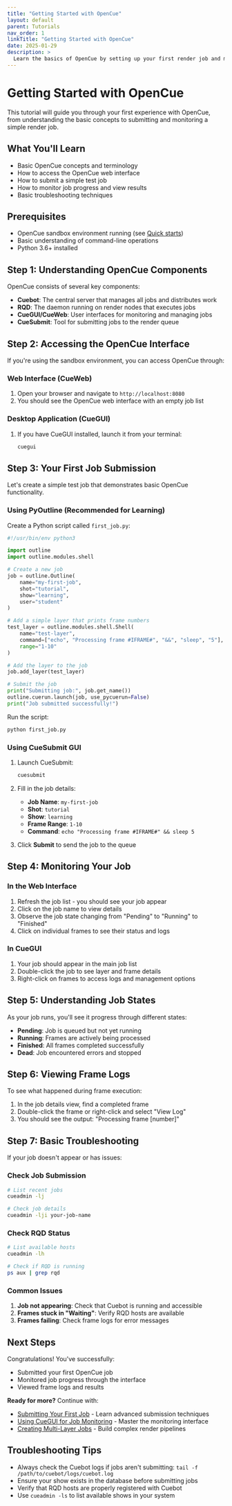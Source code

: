 ```yaml
---
title: "Getting Started with OpenCue"
layout: default
parent: Tutorials
nav_order: 1
linkTitle: "Getting Started with OpenCue"
date: 2025-01-29
description: >
  Learn the basics of OpenCue by setting up your first render job and monitoring its progress
---
```


# Getting Started with OpenCue

This tutorial will guide you through your first experience with OpenCue, from understanding the basic concepts to submitting and monitoring a simple render job.

## What You'll Learn

- Basic OpenCue concepts and terminology
- How to access the OpenCue web interface
- How to submit a simple test job
- How to monitor job progress and view results
- Basic troubleshooting techniques

## Prerequisites

- OpenCue sandbox environment running (see [Quick starts](/docs/quick-starts/))
- Basic understanding of command-line operations
- Python 3.6+ installed

## Step 1: Understanding OpenCue Components

OpenCue consists of several key components:

- **Cuebot**: The central server that manages all jobs and distributes work
- **RQD**: The daemon running on render nodes that executes jobs
- **CueGUI/CueWeb**: User interfaces for monitoring and managing jobs
- **CueSubmit**: Tool for submitting jobs to the render queue

## Step 2: Accessing the OpenCue Interface

If you're using the sandbox environment, you can access OpenCue through:

### Web Interface (CueWeb)
1. Open your browser and navigate to `http://localhost:8080`
2. You should see the OpenCue web interface with an empty job list

### Desktop Application (CueGUI)
1. If you have CueGUI installed, launch it from your terminal:
   ```bash
   cuegui
   ```

## Step 3: Your First Job Submission

Let's create a simple test job that demonstrates basic OpenCue functionality.

### Using PyOutline (Recommended for Learning)

Create a Python script called `first_job.py`:

```python
#!/usr/bin/env python3

import outline
import outline.modules.shell

# Create a new job
job = outline.Outline(
    name="my-first-job",
    shot="tutorial", 
    show="learning",
    user="student"
)

# Add a simple layer that prints frame numbers
test_layer = outline.modules.shell.Shell(
    name="test-layer",
    command=["echo", "Processing frame #IFRAME#", "&&", "sleep", "5"],
    range="1-10"
)

# Add the layer to the job
job.add_layer(test_layer)

# Submit the job
print("Submitting job:", job.get_name())
outline.cuerun.launch(job, use_pycuerun=False)
print("Job submitted successfully!")
```

Run the script:
```bash
python first_job.py
```

### Using CueSubmit GUI

1. Launch CueSubmit:
   ```bash
   cuesubmit
   ```

2. Fill in the job details:
   - **Job Name**: `my-first-job`
   - **Shot**: `tutorial`
   - **Show**: `learning` 
   - **Frame Range**: `1-10`
   - **Command**: `echo "Processing frame #IFRAME#" && sleep 5`

3. Click **Submit** to send the job to the queue

## Step 4: Monitoring Your Job

### In the Web Interface

1. Refresh the job list - you should see your job appear
2. Click on the job name to view details
3. Observe the job state changing from "Pending" to "Running" to "Finished"
4. Click on individual frames to see their status and logs

### In CueGUI

1. Your job should appear in the main job list
2. Double-click the job to see layer and frame details
3. Right-click on frames to access logs and management options

## Step 5: Understanding Job States

As your job runs, you'll see it progress through different states:

- **Pending**: Job is queued but not yet running
- **Running**: Frames are actively being processed
- **Finished**: All frames completed successfully
- **Dead**: Job encountered errors and stopped

## Step 6: Viewing Frame Logs

To see what happened during frame execution:

1. In the job details view, find a completed frame
2. Double-click the frame or right-click and select "View Log"
3. You should see the output: "Processing frame [number]"

## Step 7: Basic Troubleshooting

If your job doesn't appear or has issues:

### Check Job Submission
```bash
# List recent jobs
cueadmin -lj

# Check job details
cueadmin -lji your-job-name
```

### Check RQD Status
```bash
# List available hosts
cueadmin -lh

# Check if RQD is running
ps aux | grep rqd
```

### Common Issues

1. **Job not appearing**: Check that Cuebot is running and accessible
2. **Frames stuck in "Waiting"**: Verify RQD hosts are available
3. **Frames failing**: Check frame logs for error messages

## Next Steps

Congratulations! You've successfully:
- Submitted your first OpenCue job
- Monitored job progress through the interface
- Viewed frame logs and results

**Ready for more?** Continue with:
- [Submitting Your First Job](/docs/tutorials/submitting-first-job/) - Learn advanced submission techniques
- [Using CueGUI for Job Monitoring](/docs/tutorials/using-cuegui/) - Master the monitoring interface
- [Creating Multi-Layer Jobs](/docs/tutorials/multi-layer-jobs/) - Build complex render pipelines

## Troubleshooting Tips

- Always check the Cuebot logs if jobs aren't submitting: `tail -f /path/to/cuebot/logs/cuebot.log`
- Ensure your show exists in the database before submitting jobs
- Verify that RQD hosts are properly registered with Cuebot
- Use `cueadmin -ls` to list available shows in your system